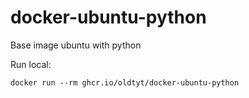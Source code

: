 # docker-ubuntu-python

Base image ubuntu with python

Run local:

```
docker run --rm ghcr.io/oldtyt/docker-ubuntu-python
```
